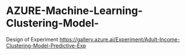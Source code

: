 # AZURE-Machine-Learning-Clustering-Model-
Design of Experiment  https://gallery.azure.ai/Experiment/Adult-Income-Clustering-Model-Predictive-Exp

